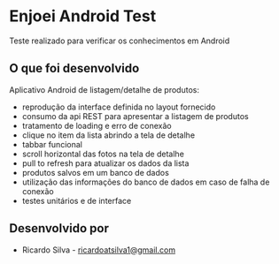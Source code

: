 # Enjoei Android Test

Teste realizado para verificar os conhecimentos em Android

## O que foi desenvolvido

Aplicativo Android de listagem/detalhe de produtos:

* reprodução da interface definida no layout fornecido
* consumo da api REST para apresentar a listagem de produtos
* tratamento de loading e erro de conexão
* clique no item da lista abrindo a tela de detalhe
* tabbar funcional
* scroll horizontal das fotos na tela de detalhe
* pull to refresh para atualizar os dados da lista
* produtos salvos em um banco de dados
* utilização das informações do banco de dados em caso de falha de conexão
* testes unitários e de interface

## Desenvolvido por

 * Ricardo Silva - <ricardoatsilva1@gmail.com>